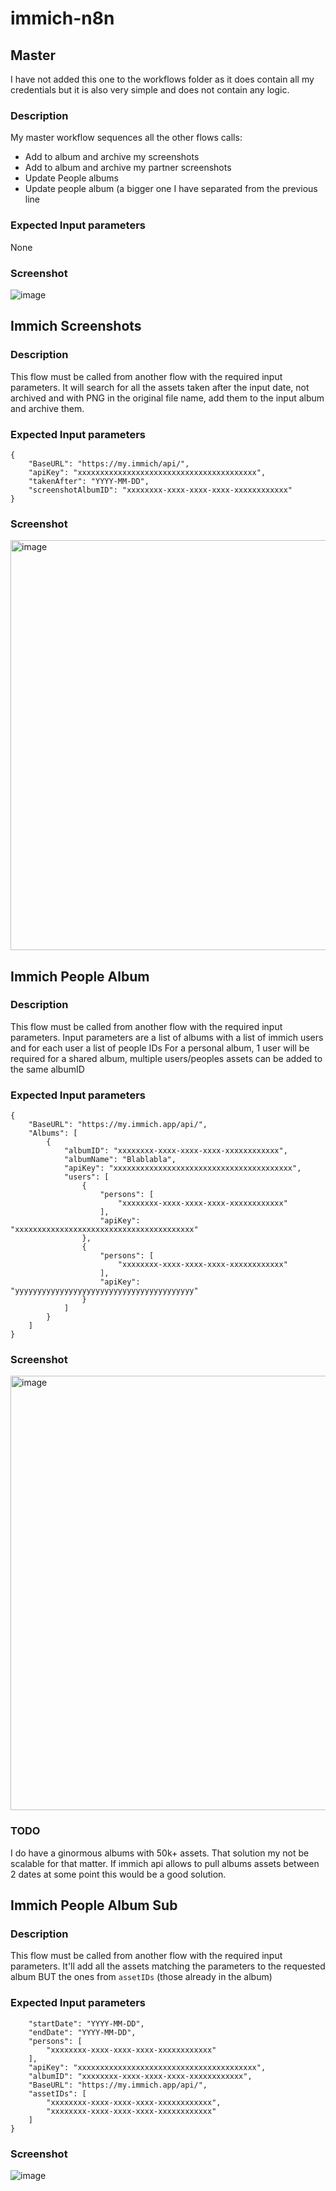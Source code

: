 # immich-n8n

## Master
I have not added this one to the workflows folder as it does contain all my credentials but it is also very simple and does not contain any logic.
### Description
My master workflow sequences all the other flows calls:
- Add to album and archive my screenshots
- Add to album and archive my partner screenshots
- Update People albums
- Update people album (a bigger one I have separated from the previous line
### Expected Input parameters
None
### Screenshot
![image](https://github.com/user-attachments/assets/69153212-7778-4621-b4cc-6d20336d8ec9)

## Immich Screenshots
### Description
This flow must be called from another flow with the required input parameters.
It will search for all the assets taken after the input date, not archived and with PNG in the original file name, add them to the input album and archive them.
### Expected Input parameters
```
{
    "BaseURL": "https://my.immich/api/",
    "apiKey": "xxxxxxxxxxxxxxxxxxxxxxxxxxxxxxxxxxxxxxxx",
    "takenAfter": "YYYY-MM-DD",
    "screenshotAlbumID": "xxxxxxxx-xxxx-xxxx-xxxx-xxxxxxxxxxxx"
}
```
### Screenshot
<img width="656" alt="image" src="https://github.com/user-attachments/assets/ec62f597-ec5f-4a2a-96ff-f0ec3f4c19a4">

## Immich People Album
### Description
This flow must be called from another flow with the required input parameters. Input parameters are a list of albums with a list of immich users and for each user a list of people IDs
For a personal album, 1 user will be required
for a shared album, multiple users/peoples assets can be added to the same albumID
### Expected Input parameters
```
{
    "BaseURL": "https://my.immich.app/api/",
    "Albums": [
        {
            "albumID": "xxxxxxxx-xxxx-xxxx-xxxx-xxxxxxxxxxxx",
            "albumName": "Blablabla",
            "apiKey": "xxxxxxxxxxxxxxxxxxxxxxxxxxxxxxxxxxxxxxxx",
            "users": [
                {
                    "persons": [
                        "xxxxxxxx-xxxx-xxxx-xxxx-xxxxxxxxxxxx"
                    ],
                    "apiKey": "xxxxxxxxxxxxxxxxxxxxxxxxxxxxxxxxxxxxxxxx"
                },
                {
                    "persons": [
                        "xxxxxxxx-xxxx-xxxx-xxxx-xxxxxxxxxxxx"
                    ],
                    "apiKey": "yyyyyyyyyyyyyyyyyyyyyyyyyyyyyyyyyyyyyyyy"
                }
            ]
        }
    ]
}
```
### Screenshot
<img width="695" alt="image" src="https://github.com/user-attachments/assets/e1160d7a-aef8-46f6-9cb2-b08e993b18a0">

### TODO
I do have a ginormous albums with 50k+ assets. That solution my not be scalable for that matter. If immich api allows to pull albums assets between 2 dates at some point this would be a good solution.
## Immich People Album Sub
### Description
This flow must be called from another flow with the required input parameters. It'll add all the assets matching the parameters to the requested album BUT the ones from `assetIDs` (those already in the album)
### Expected Input parameters
```{
    "startDate": "YYYY-MM-DD",
    "endDate": "YYYY-MM-DD",
    "persons": [
        "xxxxxxxx-xxxx-xxxx-xxxx-xxxxxxxxxxxx"
    ],
    "apiKey": "xxxxxxxxxxxxxxxxxxxxxxxxxxxxxxxxxxxxxxxx",
    "albumID": "xxxxxxxx-xxxx-xxxx-xxxx-xxxxxxxxxxxx",
    "BaseURL": "https://my.immich.app/api/",
    "assetIDs": [
        "xxxxxxxx-xxxx-xxxx-xxxx-xxxxxxxxxxxx",
        "xxxxxxxx-xxxx-xxxx-xxxx-xxxxxxxxxxxx"
    ]
}
```
### Screenshot
![image](https://github.com/user-attachments/assets/8207b7d0-bfbc-4f73-97b6-6642f09ce83d)
